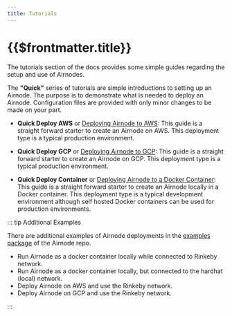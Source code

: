 ```yaml
---
title: Tutorials
---
```


# {{$frontmatter.title}}

<VersionWarning/>

The tutorials section of the docs provides some simple guides regarding the
setup and use of Airnodes.

The **"Quick"** series of tutorials are simple introductions to setting up an
Airnode. The purpose is to demonstrate what is needed to deploy an Airnode.
Configuration files are provided with only minor changes to be made on your
part.

- **Quick Deploy AWS** or [Deploying Airnode to AWS](./quick-deploy-aws/): This
  guide is a straight forward starter to create an Airnode on AWS. This
  deployment type is a typical production environment.

- **Quick Deploy GCP** or [Deploying Airnode to GCP](./quick-deploy-gcp/): This
  guide is a straight forward starter to create an Airnode on GCP. This
  deployment type is a typical production environment.

- **Quick Deploy Container** or
  [Deploying Airnode to a Docker Container](./quick-deploy-container/): This
  guide is a straight forward starter to create an Airnode locally in a Docker
  container. This deployment type is a typical development environment although
  self hosted Docker containers can be used for production environments.

::: tip Additional Examples

There are additional examples of Airnode deployments in the
[examples package](https://github.com/api3dao/airnode/tree/v0.3/packages/airnode-examples)
of the Airnode repo.

- Run Airnode as a docker container locally while connected to Rinkeby network.
- Run Airnode as a docker container locally, but connected to the hardhat
  (local) network.
- Deploy Airnode on AWS and use the Rinkeby network.
- Deploy Airnode on GCP and use the Rinkeby network.

:::
